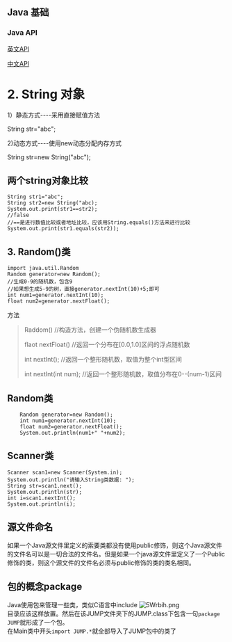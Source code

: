 ## Java  基础

### Java API

<a href="https://docs.oracle.com/javase/9/docs/api/index.html?overview-summary.html">英文API</a>

<a href="http://tool.oschina.net/apidocs/apidoc?api=jdk-zh">中文API</a>

#  2. String 对象

1）静态方式----采用直接赋值方法

String str="abc";

2)动态方式----使用new动态分配内存方式

String str=new String("abc");

## 两个string对象比较

    String str1="abc";
    String str2=new String("abc);
    System.out.print(str1==str2);
    //false
    //==是进行数值比较或者地址比较，应该用String.equals()方法来进行比较
    System.out.print(str1.equals(str2));


##  3.  Random()类

    import java.util.Random
    Random generator=new Random();
    //生成0-9的随机数，包含9
    //如果想生成5-9的树，直接generator.nextInt(10)+5;即可
    int num1=generator.nextInt(10);
    float num2=generator.nextFloat();



方法

> Raddom()  //构造方法，创建一个伪随机数生成器
>
> flaot nextFloat()  //返回一个分布在[0.0,1.0]区间的浮点随机数
>
> int nextInt();    //返回一个整形随机数，取值为整个int型区间
>
> int nextInt(int num);  //返回一个整形随机数，取值分布在0--(num-1)区间


## Random类

        Random generator=new Random();
        int num1=generator.nextInt(10);
        float num2=generator.nextFloat();
        System.out.println(num1+" "+num2);

## Scanner类


    Scanner scan1=new Scanner(System.in);
    System.out.println("请输入String类数据: ");
    String str=scan1.next();
    System.out.println(str);
    int i=scan1.nextInt();
    System.out.println(i);
## 源文件命名
如果一个Java源文件里定义的索要类都没有使用public修饰，则这个Java源文件的文件名可以是一切合法的文件名。但是如果一个java源文件里定义了一个Public修饰的类，则这个源文件的文件名必须与public修饰的类的类名相同。
## 包的概念package
Java使用包来管理一些类，类似C语言中include
![5Wrbih.png](https://s1.ax2x.com/2018/12/27/5Wrbih.png)  
目录应该这样放置。然后在该JUMP文件夹下的JUMP.class下包含一句`package JUMP`就形成了一个包。  
在Main类中开头`import JUMP.*`就全部导入了JUMP包中的类了  
